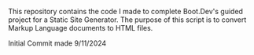 This repository contains the code I made to complete Boot.Dev's guided project for a Static Site Generator.
The purpose of this script is to convert Markup Language documents to HTML files.

Initial Commit made 9/11/2024